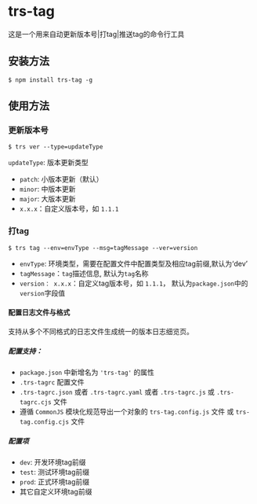 # trs-tag

这是一个用来自动更新版本号|打tag|推送tag的命令行工具

## 安装方法

```
$ npm install trs-tag -g

```

## 使用方法

### 更新版本号

```
$ trs ver --type=updateType      
```

`updateType`: 版本更新类型

* `patch`: 小版本更新（默认）
* `minor`: 中版本更新
* `major`: 大版本更新
* `x.x.x`：自定义版本号，如 `1.1.1`

### 打tag

```
$ trs tag --env=envType --msg=tagMessage --ver=version
```

* `envType`: 环境类型，需要在配置文件中配置类型及相应tag前缀,默认为‘dev’
* `tagMessage`：`tag`描述信息, 默认为`tag`名称
* `version： x.x.x`：自定义tag版本号，如 `1.1.1`， 默认为`package.json`中的`version`字段值

#### 配置日志文件与格式

支持从多个不同格式的日志文件生成统一的版本日志细览页。

##### 配置支持：
* `package.json` 中新增名为 `'trs-tag'` 的属性
* `.trs-tagrc` 配置文件
* `.trs-tagrc.json` 或者 `.trs-tagrc.yaml` 或者 `.trs-tagrc.js` 或 `.trs-tagrc.cjs` 文件
* 遵循 `CommonJS` 模块化规范导出一个对象的 `trs-tag.config.js` 文件 或 `trs-tag.config.cjs` 文件


##### 配置项

  * `dev`: 开发环境tag前缀
  * `test`: 测试环境tag前缀
  * `prod`: 正式环境tag前缀
  * 其它自定义环境tag前缀

